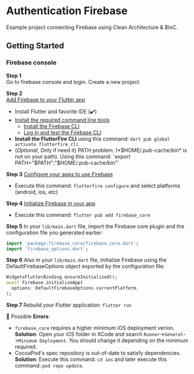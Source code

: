 # Authentication Firebase

Example project connecting Firebase using Clean Architecture & BloC.

## Getting Started

### Firebase console

**Step 1**  
Go to firebase console and login. Create a new project.

**Step 2**  
[Add Firebase to your Flutter app](https://firebase.google.com/docs/flutter/setup?platform=ios)
  * Install Flutter and favorite IDE (✔️)
  * [Install the required command line tools](https://firebase.google.com/docs/flutter/setup?platform=ios#install-cli-tools)
    * [Install the Firebase CLI](https://firebase.google.com/docs/cli#setup_update_cli)
    * [Log in and test the Firebase CLI](https://firebase.google.com/docs/cli#sign-in-test-cli)
  * **Install the FlutterFire CLI** using this command: `dart pub global activate flutterfire_cli`
  * (*Optional*, Only if need it) PATH problem: (*$HOME/.pub-cache/bin* is not on your path). Using this command: `export PATH="$PATH":"$HOME/.pub-cache/bin"`

**Step 3**
[Configure your apps to use Firebase](https://firebase.google.com/docs/flutter/setup?platform=ios#configure-firebase)
  * Execute this command: `flutterfire configure` and select platforms (android, ios, etc)

**Step 4**
[Initialize Firebase in your app]()
  * Execute this command: `flutter pub add firebase_core`

**Step 5**
In your `lib/main.dart` file, import the Firebase core plugin and the configuration file you generated earlier:

```dart
import 'package:firebase_core/firebase_core.dart';
import 'firebase_options.dart';
```

**Step 6**
Also in your `lib/main.dart` file, initialize Firebase using the DefaultFirebaseOptions object exported by the configuration file:

```dart
WidgetsFlutterBinding.ensureInitialized();
await Firebase.initializeApp(
  options: DefaultFirebaseOptions.currentPlatform,
);
```

**Step 7**
Rebuild your Flutter application:
`flutter run`

🔴 Possible **Errors**:

* `firebase_core` requires a higher minimum iOS deployment verion. **Solution**: Open your iOS folder in XCode and search `Runner`->`General`->`Minimum Deployment`. You should change it depending on the minimum required.
* CocoaPod's spec repository is out-of-date to satisfy dependencies. **Solution**: Execute this command: `cd ios` and later execute this command: `pod repo update`.
  
